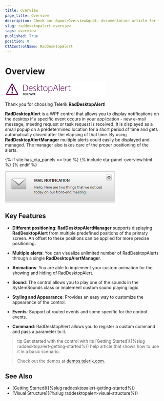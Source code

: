```yaml
---
title: Overview
page_title: Overview
description: Check our &quot;Overview&quot; documentation article for the RadDesktopAlert {{ site.framework_name }} control.
slug: raddesktopalert-overview
tags: overview
published: True
position: 0
CTAControlName: RadDesktopAlert
---
```


# Overview

![Rad Desktop Alert Overview 01](images/RadDesktopAlert_Overview_01.png)

Thank you for choosing Telerik __RadDesktopAlert__!

__RadDesktopAlert__ is a WPF control that allows you to display notifications on the desktop if a specific event occurs in your application - new e-mail message, meeting request or task request is received. It is displayed as a small popup on a predetermined location for a short period of time and gets automatically closed after the elapsing of that time. By using __RadDesktopAlertManager__ multiple alerts could easily be displayed and managed. The manager also takes care of the proper positioning of the alerts.

{% if site.has_cta_panels == true %}
{% include cta-panel-overview.html %}
{% endif %}

![Rad Desktop Alert Overview 02](images/RadDesktopAlert_Overview_02.png)

## Key Features

* __Different positioning__:  __RadDesktopAlertManager__ supports displaying __RadDesktopAlert__ from multiple predefined positions of the primary screen. An offset to these positions can be applied for more precise positioning.

* __Multiple alerts__: You can visualize unlimited number of RadDesktopAlerts through a single __RadDesktopAlertManager__.

* __Animations__: You are able to implement your custom animation for the showing and hiding of RadDesktopAlert.

* __Sound__: The control allows you to play one of the sounds in the SystemSounds class or implement custom sound playing logic.

* __Styling and Appearance__: Provides an easy way to customize the appearance of the control.

* __Events__: Support of routed events and some specific for the control events.

* __Command__: RadDesktopAlert allows you to register a custom command and pass a parameter to it.

>tip Get started with the control with its [Getting Started]({%slug raddesktopalert-getting-started%}) help article that shows how to use it in a basic scenario.

> Check out the demos at [demos.telerik.com](https://demos.telerik.com/wpf/). 

## See Also  
 * [Getting Started]({%slug raddesktopalert-getting-started%})
 * [Visual Structure]({%slug raddesktopalert-visual-structure%})
